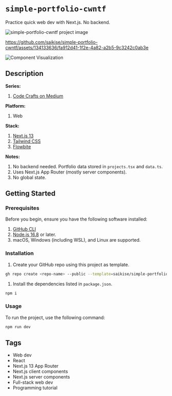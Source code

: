 # `simple-portfolio-cwntf`

Practice quick web dev with Next.js. No backend.

![simple-portfolio-cwntf project image](https://github.com/saikise/simple-portfolio-cwntf/assets/134133636/bd7823b6-5cd7-468c-9fd8-4fa31d7dc1d0)

https://github.com/saikise/simple-portfolio-cwntf/assets/134133636/fa912d41-1f2e-4a82-a2b5-9c3242c0ab3e

![Component Visualization](https://github.com/saikise/simple-portfolio-cwntf/assets/134133636/7fd6eb4e-9854-49f9-a9d0-ded5c748532c)

## Description

**Series:**

1. [Code Crafts on Medium](https://medium.com/@saikise/list/code-crafts-21a1d1eaecf4)

**Platform:**

1. Web

**Stack:**

1. [Next.js 13](https://nextjs.org/docs)
1. [Tailwind CSS](https://tailwindcss.com/)
1. [Flowbite](https://flowbite.com/)

**Notes:**

1. No backend needed. Portfolio data stored in `projects.tsx` and `data.ts`.
1. Uses Next.js App Router (mostly server components).
1. No global state.

## Getting Started

### Prerequisites

Before you begin, ensure you have the following software installed:

1. [GitHub CLI](https://cli.github.com/manual/installation)
1. [Node.js 16.8](https://nodejs.org/) or later.
1. macOS, Windows (including WSL), and Linux are supported.

### Installation

1. Create your GitHub repo using this project as template.

```bash
gh repo create <repo-name> --public --template=saikise/simple-portfolio-cwntf
```

1. Install the dependencies listed in `package.json`.

```bash
npm i
```

### Usage

To run the project, use the following command:

```bash
npm run dev
```

## Tags

- Web dev
- React
- Next.js 13 App Router
- Next.js client components
- Next.js server components
- Full-stack web dev
- Programming tutorial
